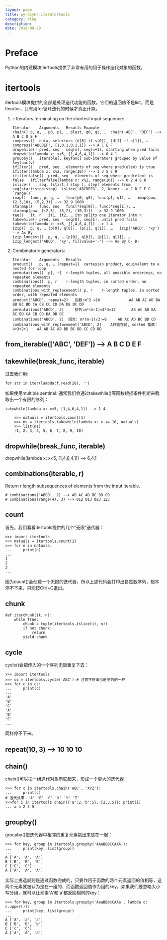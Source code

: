 ```yaml
---
layout: page
title: py-async-iteratortools
category: blog
description: 
date: 2018-09-28
---
```

# Preface

Python的内建模块itertools提供了非常有用的用于操作迭代对象的函数。

# itertools
itertools模块提供的全部是处理迭代功能的函数，它们的返回值不是list，而是Iterator，只有用for循环迭代的时候才真正计算。

1. i: Iterators terminating on the shortest input sequence:
    ```
    Iterator	Arguments	Results	Example
    chain()	p, q, …	p0, p1, … plast, q0, q1, …	chain('ABC', 'DEF') --> A B C D E F
    compress()	data, selectors	(d[0] if s[0]), (d[1] if s[1]), …	compress('ABCDEF', [1,0,1,0,1,1]) --> A C E F
    dropwhile()	pred, seq	seq[n], seq[n+1], starting when pred fails	dropwhile(lambda x: x<5, [1,4,6,4,1]) --> 6 4 1
    groupby()	iterable[, keyfunc]	sub-iterators grouped by value of keyfunc(v)	 
    ifilter()	pred, seq	elements of seq where pred(elem) is true	ifilter(lambda x: x%2, range(10)) --> 1 3 5 7 9
    ifilterfalse()	pred, seq	elements of seq where pred(elem) is false	ifilterfalse(lambda x: x%2, range(10)) --> 0 2 4 6 8
    islice()	seq, [start,] stop [, step]	elements from seq[start:stop:step]	islice('ABCDEFG', 2, None) --> C D E F G `range()`
    imap()	func, p, q, …	func(p0, q0), func(p1, q1), …	imap(pow, (2,3,10), (5,2,3)) --> 32 9 1000
    starmap()	func, seq	func(*seq[0]), func(*seq[1]), …	starmap(pow, [(2,5), (3,2), (10,3)]) --> 32 9 1000
    tee()	it, n	it1, it2, … itn splits one iterator into n	 
    takewhile()	pred, seq	seq[0], seq[1], until pred fails	takewhile(lambda x: x<5, [1,4,6,4,1]) --> 1 4
    izip()	p, q, …	(p[0], q[0]), (p[1], q[1]), …	izip('ABCD', 'xy') --> Ax By
    izip_longest()	p, q, …	(p[0], q[0]), (p[1], q[1]), …	izip_longest('ABCD', 'xy', fillvalue='-') --> Ax By C- D-
    ```
2. Combinatoric generators:
    ```
    Iterator	Arguments	Results
    product()	p, q, … [repeat=1]	cartesian product, equivalent to a nested for-loop
    permutations()	p[, r]	r-length tuples, all possible orderings, no repeated elements
    combinations()	p, r	r-length tuples, in sorted order, no repeated elements
    combinations_with_replacement()	p, r	r-length tuples, in sorted order, with repeated elements
    product('ABCD', repeat=2)   指数:m^2 =16             AA AB AC AD BA BB BC BD CA CB CC CD DA DB DC DD
    permutations('ABCD', 2)	 	排列:m*(m-1)=4*3=12	 	AB AC AD BA BC BD CA CB CD DA DB DC
    combinations('ABCD', 2)	 组合: m*(m-1)/2!=6	  AB AC AD BC BD CD
    combinations_with_replacement('ABCD', 2)	A只能在前, sorted 指数：4+3+2+1 	AA AB AC AD BB BC BD CC CD DD
    ```

## from_iterable(['ABC', 'DEF']) --> A B C D E F

## takewhile(break_func, iterable)
过去我们用:

    for str in iter(lambda:f.read(20), '')

如果使用multiple sentinel:
通常我们会通过takewhile()等函数根据条件判断来截取出一个有限的序列：
```
takewhile(lambda x: x<5, [1,4,6,4,1]) --> 1 4

	>>> natuals = itertools.count(1)
	>>> ns = itertools.takewhile(lambda x: x <= 10, natuals)
	>>> list(ns)
	[1, 2, 3, 4, 5, 6, 7, 8, 9, 10]
```

## dropwhile(break_func, iterable)
dropwhile(lambda x: x<5, [1,4,6,4,1]) --> 6,4,1

## combinations(iterable, r)
Return r length subsequences of elements from the input iterable.
```
# combinations('ABCD', 2) --> AB AC AD BC BD CD
# combinations(range(4), 3) --> 012 013 023 123
```

## count
首先，我们看看itertools提供的几个“无限”迭代器：

	>>> import itertools
	>>> natuals = itertools.count(1)
	>>> for n in natuals:
	...     print(n)
	...
	1
	2
	3
	...

因为count()会创建一个无限的迭代器，所以上述代码会打印出自然数序列，根本停不下来，只能按Ctrl+C退出。

## chunk

    def iterchunk(it, n):
        while True:
            chunk = tuple(itertools.islice(it, n))
            if not chunk:
                return
            yield chunk

## cycle
cycle()会把传入的一个序列无限重复下去：

	>>> import itertools
	>>> cs = itertools.cycle('ABC') # 注意字符串也是序列的一种
	>>> for c in cs:
	...     print(c)
	...
	'A'
	'B'
	'C'
	'A'
	'B'
	'C'
	...

同样停不下来。

## repeat(10, 3) --> 10 10 10

## chain()
chain()可以把一组迭代对象串联起来，形成一个更大的迭代器：

	>>> for c in itertools.chain('ABC', 'XYZ'):
	...     print(c)
	# 迭代效果：'A' 'B' 'C' 'X' 'Y' 'Z'
    >>>for i in itertools.chain({'a':2,'b':5}, [2,3,5]): print(i)
    ... a b 2 3 5

## groupby()
groupby()把迭代器中相邻的重复元素挑出来放在一起：

	>>> for key, group in itertools.groupby('AAABBBCCAAA'):
	...     print(key, list(group))
	...
	A ['A', 'A', 'A']
	B ['B', 'B', 'B']
	C ['C', 'C']
	A ['A', 'A', 'A']

实际上挑选规则是通过函数完成的，只要作用于函数的两个元素返回的值相等，这两个元素就被认为是在一组的，而函数返回值作为组的key。如果我们要忽略大小写分组，就可以让元素'A'和'a'都返回相同的key：

	>>> for key, group in itertools.groupby('AaaBBbcCAAa', lambda c: c.upper()):
	...     print(key, list(group))
	...
	A ['A', 'a', 'a']
	B ['B', 'B', 'b']
	C ['c', 'C']
	A ['A', 'A', 'a']